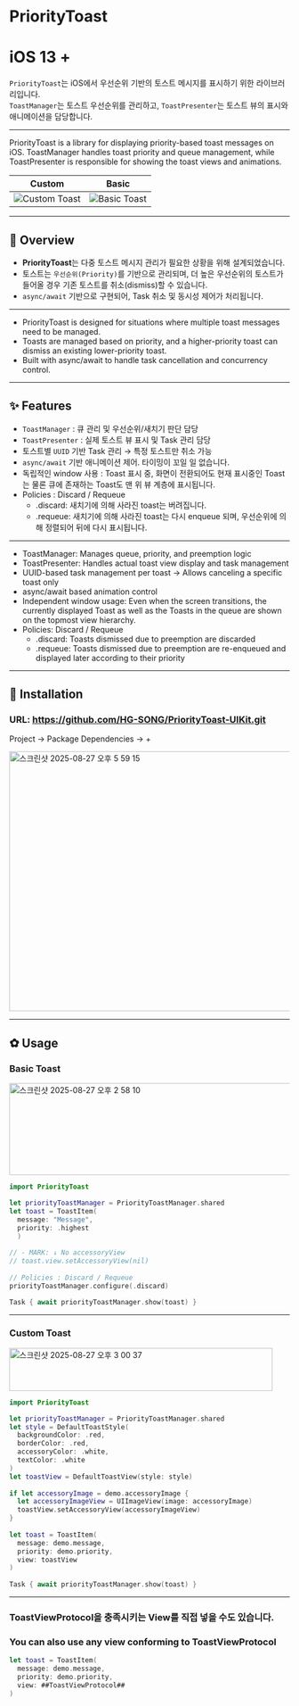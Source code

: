 # PriorityToast

# iOS 13 + 

`PriorityToast`는 iOS에서 우선순위 기반의 토스트 메시지를 표시하기 위한 라이브러리입니다.  
`ToastManager`는 토스트 우선순위를 관리하고, `ToastPresenter`는 토스트 뷰의 표시와 애니메이션을 담당합니다.  

----

PriorityToast is a library for displaying priority-based toast messages on iOS.
ToastManager handles toast priority and queue management, while ToastPresenter is responsible for showing the toast views and animations.

| Custom | Basic |
|--------|-------|
| ![Custom Toast](https://github.com/user-attachments/assets/b12f33e0-619c-4ffe-8048-6ccbbaef6fd5) | ![Basic Toast](https://github.com/user-attachments/assets/cfc577a7-1aa3-4aaa-bd3d-1af0259e7fed) |

---

## 📌 Overview

- **PriorityToast**는 다중 토스트 메시지 관리가 필요한 상황을 위해 설계되었습니다.  
- 토스트는 `우선순위(Priority)`를 기반으로 관리되며, 더 높은 우선순위의 토스트가 들어올 경우 기존 토스트를 취소(dismiss)할 수 있습니다.  
- `async/await` 기반으로 구현되어, Task 취소 및 동시성 제어가 처리됩니다.  

----

- PriorityToast is designed for situations where multiple toast messages need to be    managed.
- Toasts are managed based on priority, and a higher-priority toast can dismiss an     existing lower-priority toast.
- Built with async/await to handle task cancellation and concurrency control.

---

## ✨ Features

- `ToastManager` : 큐 관리 및 우선순위/새치기 판단 담당  
- `ToastPresenter` : 실제 토스트 뷰 표시 및 Task 관리 담당  
- 토스트별 `UUID` 기반 Task 관리 → 특정 토스트만 취소 가능  
- `async/await` 기반 애니메이션 제어. 타이밍이 꼬일 일 없습니다.   
- 독립적인 window 사용 : Toast 표시 중, 화면이 전환되어도 현재 표시중인 Toast는 물론 큐에 존재하는 Toast도 맨 위 뷰 계층에 표시됩니다.
- Policies : Discard / Requeue 
  - .discard: 새치기에 의해 사라진 toast는 버려집니다.
  - .requeue: 새치기에 의해 사라진 toast는 다시 enqueue 되며, 우선순위에 의해 정렬되어 뒤에 다시 표시됩니다.

----

- ToastManager: Manages queue, priority, and preemption logic
- ToastPresenter: Handles actual toast view display and task management
- UUID-based task management per toast → Allows canceling a specific toast only
- async/await based animation control
- Independent window usage: Even when the screen transitions, the currently displayed Toast as well as the Toasts in the queue are shown on the topmost view hierarchy.
- Policies: Discard / Requeue
  - .discard: Toasts dismissed due to preemption are discarded
  - .requeue: Toasts dismissed due to preemption are re-enqueued and displayed later     according to their priority

---

## 🚀 Installation 
### URL: https://github.com/HG-SONG/PriorityToast-UIKit.git

Project → Package Dependencies → + 

<img width="507" height="466" alt="스크린샷 2025-08-27 오후 5 59 15" src="https://github.com/user-attachments/assets/9ce0118f-e59f-4bf4-aed1-ab3a2feeaeba" />

---

## ✿ Usage
### Basic Toast 
<img width="545" height="165" alt="스크린샷 2025-08-27 오후 2 58 10" src="https://github.com/user-attachments/assets/692bdfa1-9f0d-457d-a123-4a64f7524bd2" />

```swift
import PriorityToast

let priorityToastManager = PriorityToastManager.shared
let toast = ToastItem(
  message: "Message",
  priority: .highest
  )
        
// - MARK: ↓ No accessoryView
// toast.view.setAccessoryView(nil)
  
// Policies : Discard / Requeue 
priorityToastManager.configure(.discard)

Task { await priorityToastManager.show(toast) }
```
----

### Custom Toast
<img width="473" height="77" alt="스크린샷 2025-08-27 오후 3 00 37" src="https://github.com/user-attachments/assets/56b56a64-86a0-493c-80d2-c19c8de92c28" />

```swift
import PriorityToast

let priorityToastManager = PriorityToastManager.shared
let style = DefaultToastStyle(
  backgroundColor: .red,
  borderColor: .red,
  accessoryColor: .white,
  textColor: .white
)
let toastView = DefaultToastView(style: style)
        
if let accessoryImage = demo.accessoryImage {
  let accessoryImageView = UIImageView(image: accessoryImage)
  toastView.setAccessoryView(accessoryImageView)
}
        
let toast = ToastItem(
  message: demo.message,
  priority: demo.priority,
  view: toastView
)
        
Task { await priorityToastManager.show(toast) }
```
----

### ToastViewProtocol을 충족시키는 View를 직접 넣을 수도 있습니다. 
### You can also use any view conforming to ToastViewProtocol
```swift 
let toast = ToastItem(
  message: demo.message,
  priority: demo.priority,
  view: ##ToastViewProtocol## 
)
```


